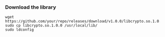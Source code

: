 ### Download the library

```
wget https://github.com/your/repo/releases/download/v1.0.0/libcrypto.so.1.0.0
sudo cp libcrypto.so.1.0.0 /usr/local/lib/
sudo ldconfig
```
